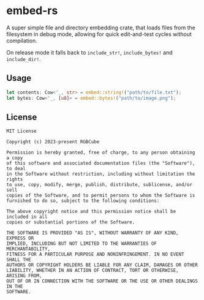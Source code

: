 # embed-rs

A super simple file and directory embedding crate,
that loads files from the filesystem in debug mode,
allowing for quick edit-and-test cycles without compilation.

On release mode it falls back to `include_str!`, `include_bytes!` and `include_dir!`.

## Usage

```rs
let contents: Cow<'_, str> = embed::string!("path/to/file.txt");
let bytes: Cow<'_, [u8]> = embed::bytes!("path/to/image.png");
```

## License

```
MIT License

Copyright (c) 2023-present RGBCube

Permission is hereby granted, free of charge, to any person obtaining a copy
of this software and associated documentation files (the "Software"), to deal
in the Software without restriction, including without limitation the rights
to use, copy, modify, merge, publish, distribute, sublicense, and/or sell
copies of the Software, and to permit persons to whom the Software is
furnished to do so, subject to the following conditions:

The above copyright notice and this permission notice shall be included in all
copies or substantial portions of the Software.

THE SOFTWARE IS PROVIDED "AS IS", WITHOUT WARRANTY OF ANY KIND, EXPRESS OR
IMPLIED, INCLUDING BUT NOT LIMITED TO THE WARRANTIES OF MERCHANTABILITY,
FITNESS FOR A PARTICULAR PURPOSE AND NONINFRINGEMENT. IN NO EVENT SHALL THE
AUTHORS OR COPYRIGHT HOLDERS BE LIABLE FOR ANY CLAIM, DAMAGES OR OTHER
LIABILITY, WHETHER IN AN ACTION OF CONTRACT, TORT OR OTHERWISE, ARISING FROM,
OUT OF OR IN CONNECTION WITH THE SOFTWARE OR THE USE OR OTHER DEALINGS IN THE
SOFTWARE.
```
